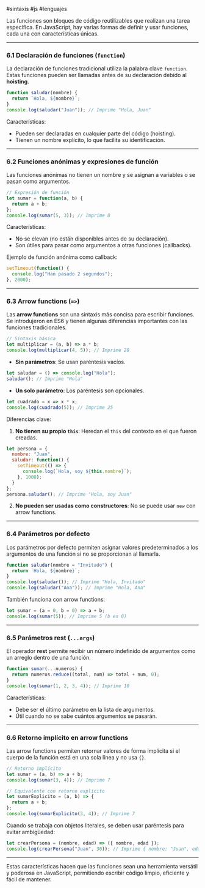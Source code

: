 #sintaxis #js #lenguajes  

Las funciones son bloques de código reutilizables que realizan una tarea específica. En JavaScript, hay varias formas de definir y usar funciones, cada una con características únicas.  

---

### 6.1 Declaración de funciones (`function`)  
La declaración de funciones tradicional utiliza la palabra clave `function`. Estas funciones pueden ser llamadas antes de su declaración debido al **hoisting**.  

```javascript
function saludar(nombre) {
  return `Hola, ${nombre}`;
}
console.log(saludar("Juan")); // Imprime "Hola, Juan"
```  

Características:  
- Pueden ser declaradas en cualquier parte del código (hoisting).  
- Tienen un nombre explícito, lo que facilita su identificación.  

---

### 6.2 Funciones anónimas y expresiones de función  
Las funciones anónimas no tienen un nombre y se asignan a variables o se pasan como argumentos.  

```javascript
// Expresión de función
let sumar = function(a, b) {
  return a + b;
};
console.log(sumar(5, 3)); // Imprime 8
```  

Características:  
- No se elevan (no están disponibles antes de su declaración).  
- Son útiles para pasar como argumentos a otras funciones (callbacks).  

Ejemplo de función anónima como callback:  
```javascript
setTimeout(function() {
  console.log("Han pasado 2 segundos");
}, 2000);
```  

---

### 6.3 Arrow functions (`=>`)  
Las **arrow functions** son una sintaxis más concisa para escribir funciones. Se introdujeron en ES6 y tienen algunas diferencias importantes con las funciones tradicionales.  

```javascript
// Sintaxis básica
let multiplicar = (a, b) => a * b;
console.log(multiplicar(4, 5)); // Imprime 20
```  

- **Sin parámetros**: Se usan paréntesis vacíos.  
```javascript
let saludar = () => console.log("Hola");
saludar(); // Imprime "Hola"
```  

- **Un solo parámetro**: Los paréntesis son opcionales.  
```javascript
let cuadrado = x => x * x;
console.log(cuadrado(5)); // Imprime 25
```  

Diferencias clave:  
1. **No tienen su propio `this`**: Heredan el `this` del contexto en el que fueron creadas.  
```javascript
let persona = {
  nombre: "Juan",
  saludar: function() {
    setTimeout(() => {
      console.log(`Hola, soy ${this.nombre}`);
    }, 1000);
  }
};
persona.saludar(); // Imprime "Hola, soy Juan"
```  

2. **No pueden ser usadas como constructores**: No se puede usar `new` con arrow functions.  

---

### 6.4 Parámetros por defecto  
Los parámetros por defecto permiten asignar valores predeterminados a los argumentos de una función si no se proporcionan al llamarla.  

```javascript
function saludar(nombre = "Invitado") {
  return `Hola, ${nombre}`;
}
console.log(saludar()); // Imprime "Hola, Invitado"
console.log(saludar("Ana")); // Imprime "Hola, Ana"
```  

También funciona con arrow functions:  
```javascript
let sumar = (a = 0, b = 0) => a + b;
console.log(sumar(5)); // Imprime 5 (b es 0)
```  

---

### 6.5 Parámetros rest (`...args`)  
El operador **rest** permite recibir un número indefinido de argumentos como un arreglo dentro de una función.  

```javascript
function sumar(...numeros) {
  return numeros.reduce((total, num) => total + num, 0);
}
console.log(sumar(1, 2, 3, 4)); // Imprime 10
```  

Características:  
- Debe ser el último parámetro en la lista de argumentos.  
- Útil cuando no se sabe cuántos argumentos se pasarán.  

---

### 6.6 Retorno implícito en arrow functions  
Las arrow functions permiten retornar valores de forma implícita si el cuerpo de la función está en una sola línea y no usa `{}`.  

```javascript
// Retorno implícito
let sumar = (a, b) => a + b;
console.log(sumar(3, 4)); // Imprime 7

// Equivalente con retorno explícito
let sumarExplicito = (a, b) => {
  return a + b;
};
console.log(sumarExplicito(3, 4)); // Imprime 7
```  

Cuando se trabaja con objetos literales, se deben usar paréntesis para evitar ambigüedad:  
```javascript
let crearPersona = (nombre, edad) => ({ nombre, edad });
console.log(crearPersona("Juan", 30)); // Imprime { nombre: "Juan", edad: 30 }
```  

---

Estas características hacen que las funciones sean una herramienta versátil y poderosa en JavaScript, permitiendo escribir código limpio, eficiente y fácil de mantener.
